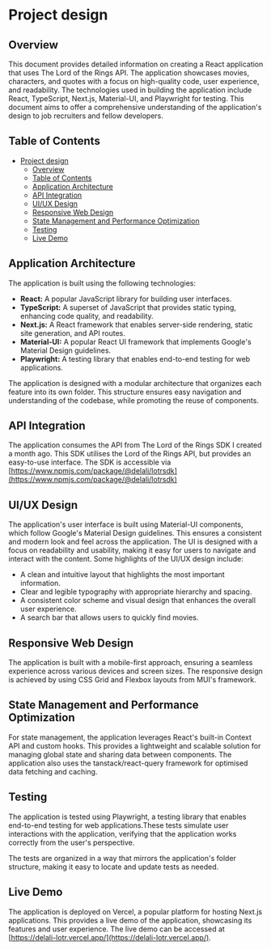 # Project design

## Overview

This document provides detailed information on creating a React application that uses The Lord of the Rings API. The application showcases movies, characters, and quotes with a focus on high-quality code, user experience, and readability. The technologies used in building the application include React, TypeScript, Next.js, Material-UI, and Playwright for testing. This document aims to offer a comprehensive understanding of the application's design to job recruiters and fellow developers.

## Table of Contents

- [Project design](#project-design)
  - [Overview](#overview)
  - [Table of Contents](#table-of-contents)
  - [Application Architecture](#application-architecture)
  - [API Integration](#api-integration)
  - [UI/UX Design](#uiux-design)
  - [Responsive Web Design](#responsive-web-design)
  - [State Management and Performance Optimization](#state-management-and-performance-optimization)
  - [Testing](#testing)
  - [Live Demo](#live-demo)

## Application Architecture

The application is built using the following technologies:

- **React:** A popular JavaScript library for building user interfaces.
- **TypeScript:** A superset of JavaScript that provides static typing, enhancing code quality, and readability.
- **Next.js:** A React framework that enables server-side rendering, static site generation, and API routes.
- **Material-UI:** A popular React UI framework that implements Google's Material Design guidelines.
- **Playwright:** A testing library that enables end-to-end testing for web applications.

The application is designed with a modular architecture that organizes each feature into its own folder. This structure ensures easy navigation and understanding of the codebase, while promoting the reuse of components.

## API Integration

The application consumes the API from The Lord of the Rings SDK I created a month ago. This SDK utilises the Lord of the Rings API, but provides an easy-to-use interface. The SDK is accessible via [https://www.npmjs.com/package/@delali/lotrsdk](https://www.npmjs.com/package/@delali/lotrsdk)

## UI/UX Design

The application's user interface is built using Material-UI components, which follow Google's Material Design guidelines. This ensures a consistent and modern look and feel across the application. The UI is designed with a focus on readability and usability, making it easy for users to navigate and interact with the content. Some highlights of the UI/UX design include:

- A clean and intuitive layout that highlights the most important information.
- Clear and legible typography with appropriate hierarchy and spacing.
- A consistent color scheme and visual design that enhances the overall user experience.
- A search bar that allows users to quickly find movies.

## Responsive Web Design

The application is built with a mobile-first approach, ensuring a seamless experience across various devices and screen sizes. The responsive design is achieved by using CSS Grid and Flexbox layouts from MUI's framework.

## State Management and Performance Optimization

For state management, the application leverages React's built-in Context API and custom hooks. This provides a lightweight and scalable solution for managing global state and sharing data between components. The application also uses the tanstack/react-query framework for optimised data fetching and caching.

## Testing

The application is tested using Playwright, a testing library that enables end-to-end testing for web applications.These tests simulate user interactions with the application, verifying that the application works correctly from the user's perspective.

The tests are organized in a way that mirrors the application's folder structure, making it easy to locate and update tests as needed.

## Live Demo

The application is deployed on Vercel, a popular platform for hosting Next.js applications. This provides a live demo of the application, showcasing its features and user experience. The live demo can be accessed at [https://delali-lotr.vercel.app/](https://delali-lotr.vercel.app/).
